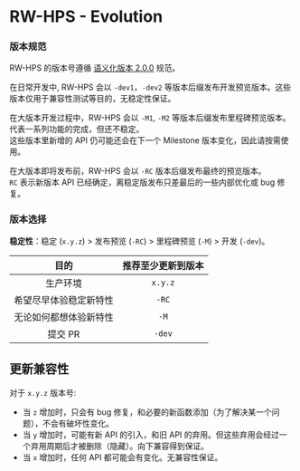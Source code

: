 # RW-HPS - Evolution

### 版本规范

RW-HPS 的版本号遵循 [语义化版本 2.0.0](https://semver.org/lang/zh-CN/#spec-item-9) 规范。

在日常开发中, RW-HPS 会以 `-dev1`，`-dev2` 等版本后缀发布开发预览版本。这些版本仅用于兼容性测试等目的，无稳定性保证。

在大版本开发过程中，RW-HPS 会以 `-M1`, `-M2` 等版本后缀发布里程碑预览版本。代表一系列功能的完成，但还不稳定。  
这些版本里新增的 API 仍可能还会在下一个 Milestone 版本变化，因此请按需使用。

在大版本即将发布前，RW-HPS 会以 `-RC` 版本后缀发布最终的预览版本。  
`RC` 表示新版本 API 已经确定，离稳定版发布只差最后的一些内部优化或 bug 修复。

### 版本选择

**稳定性**：稳定 (`x.y.z`) > 发布预览 (`-RC`) > 里程碑预览 (`-M`) > 开发 (`-dev`)。

|        目的        | 推荐至少更新到版本 |
|:------------------:|:--------------:|
|      生产环境       |     `x.y.z`     |
| 希望尽早体验稳定新特性 |     `-RC`      |
| 无论如何都想体验新特性 |      `-M`      |
|  提交 PR   |     `-dev`     |

## 更新兼容性

对于 `x.y.z` 版本号:
- 当 `z` 增加时，只会有 bug 修复，和必要的新函数添加（为了解决某一个问题），不会有破坏性变化。
- 当 `y` 增加时，可能有新 API 的引入，和旧 API 的弃用。但这些弃用会经过一个弃用周期后才被删除（隐藏）。向下兼容得到保证。
- 当 `x` 增加时，任何 API 都可能会有变化。无兼容性保证。
